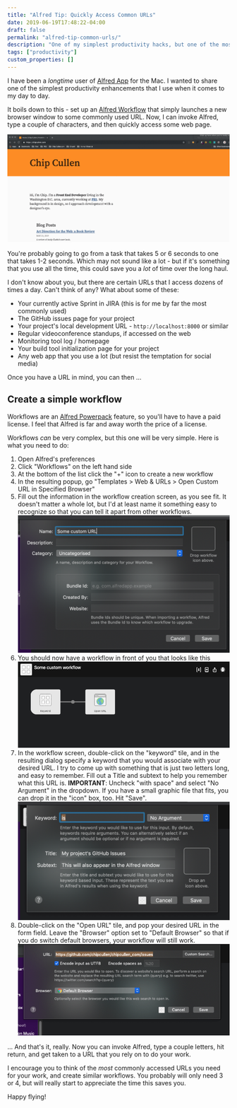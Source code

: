 ```yaml
---
title: "Alfred Tip: Quickly Access Common URLs"
date: 2019-06-19T17:48:22-04:00
draft: false
permalink: "alfred-tip-common-urls/"
description: "One of my simplest productivity hacks, but one of the most effective."
tags: ["productivity"]
custom_properties: []
---
```


I have been a _longtime_ user of [Alfred App](https://www.alfredapp.com/) for the Mac. I wanted to share one of the simplest productivity enhancements that I use when it comes to my day to day.

It boils down to this - set up an [Alfred Workflow](https://www.alfredapp.com/workflows/) that simply launches a new browser window to some commonly used URL. Now, I can invoke Alfred, type a couple of characters, and then quickly access some web page.

![Alfred workflow that opens a custom URL](../images/alfredworkflow.gif)

You're probably going to go from a task that takes 5 or 6 seconds to one that takes 1-2 seconds. Which may not sound like a lot - but if it's something that you use all the time, this could save you a _lot_ of time over the long haul.

I don't know about you, but there are certain URLs that I access dozens of times a day. Can't think of any? What about some of these:

- Your currently active Sprint in JIRA (this is for me by far the most commonly used)
- The GitHub issues page for your project
- Your project's local development URL - `http://localhost:8000` or similar
- Regular videoconference standups, if accessed on the web
- Monitoring tool log / homepage
- Your build tool initialization page for your project
- Any web app that you use a lot (but resist the temptation for social media)

Once you have a URL in mind, you can then …

## Create a simple workflow

Workflows are an [Alfred Powerpack](https://www.alfredapp.com/powerpack/) feature, so you'll have to have a paid license. I feel that Alfred is far and away worth the price of a license.

Workflows _can_ be very complex, but this one will be very simple. Here is what you need to do:

1. Open Alfred's preferences
2. Click "Workflows" on the left hand side
3. At the bottom of the list click the "+" icon to create a new workflow
4. In the resulting popup, go "Templates > Web & URLs > Open Custom URL in Specified Browser"
5. Fill out the information in the workflow creation screen, as you see fit. It doesn't matter a whole lot, but I'd at least name it something easy to recognize so that you can tell it apart from other workflows.
   ![The Alfred Workflow Information Dialogue](../images/alfred-workflow-info.png)
6. You should now have a workflow in front of you that looks like this
   ![The Alfred Workflow and it's two pieces](../images/alfred-workflow-screen.png)
7. In the workflow screen, double-click on the "keyword" tile, and in the resulting dialog specify a keyword that you would associate with your desired URL. I try to come up with something that is just two letters long, and easy to remember. Fill out a Title and subtext to help you remember what this URL is. **IMPORTANT**: Uncheck "with space" and select "No Argument" in the dropdown. If you have a small graphic file that fits, you can drop it in the "icon" box, too. Hit "Save".
   ![The Alfred Workflow Keyword dialogue](../images/alfred-workflow-keyword.png)
8. Double-click on the "Open URL" tile, and pop your desired URL in the form field. Leave the "Browser" option set to "Default Browser" so that if you do switch default browsers, your workflow will still work.
   ![The Alfred Workflow URL dialogue](../images/alfred-workflow-url.png)

... And that's it, really. Now you can invoke Alfred, type a couple letters, hit return, and get taken to a URL that you rely on to do your work.

I encourage you to think of the _most_ commonly accessed URLs you need for your work, and create similar workflows. You probably will only need 3 or 4, but will really start to appreciate the time this saves you.

Happy flying!
